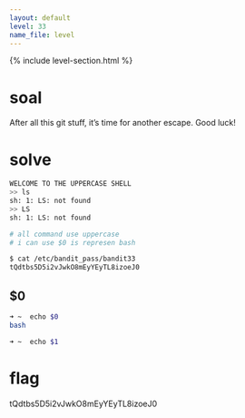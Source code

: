 ```yaml
---
layout: default
level: 33
name_file: level
---
```


{% include level-section.html %}

# soal
After all this git stuff, it’s time for another escape. Good luck!

# solve
```bash
WELCOME TO THE UPPERCASE SHELL
>> ls
sh: 1: LS: not found
>> LS
sh: 1: LS: not found

# all command use uppercase
# i can use $0 is represen bash

$ cat /etc/bandit_pass/bandit33
tQdtbs5D5i2vJwkO8mEyYEyTL8izoeJ0
```

## $0
```bash
➜ ~  echo $0
bash

➜ ~  echo $1
```

# flag
tQdtbs5D5i2vJwkO8mEyYEyTL8izoeJ0